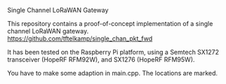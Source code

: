 Single Channel LoRaWAN Gateway

This repository contains a proof-of-concept implementation of a single channel LoRaWAN gateway.
https://github.com/tftelkamp/single_chan_pkt_fwd

It has been tested on the Raspberry Pi platform, using a Semtech SX1272 transceiver (HopeRF RFM92W), and SX1276 (HopeRF RFM95W).

You have to make some adaption in main.cpp. The locations are marked.
